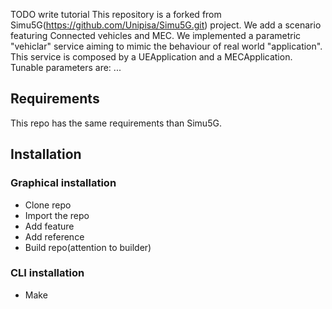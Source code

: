TODO write tutorial
This repository is a forked from Simu5G(https://github.com/Unipisa/Simu5G.git) project.
We add a scenario featuring Connected vehicles and MEC. We implemented a parametric "vehiclar" service aiming to mimic the behaviour of real world "application".
This service is composed by a UEApplication and a MECApplication. Tunable parameters are: ... 

## Requirements 
This repo has the same requirements than Simu5G. 

## Installation 
### Graphical installation 
- Clone repo
- Import the repo
- Add feature
- Add reference
- Build repo(attention to builder)
### CLI installation 
- Make
